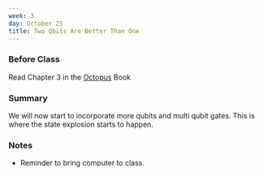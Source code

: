 ```yaml
---
week: 3
day: October 25
title: Two Qbits Are Better Than One
---
```


### Before Class
Read Chapter 3 in the [Octopus](https://www.amazon.com/Programming-Quantum-Computers-Essential-Algorithms/dp/1492039683) Book

### Summary
We will now start to incorporate more qubits and multi qubit gates. This is where the state explosion starts to happen.

### Notes

- Reminder to bring computer to class.